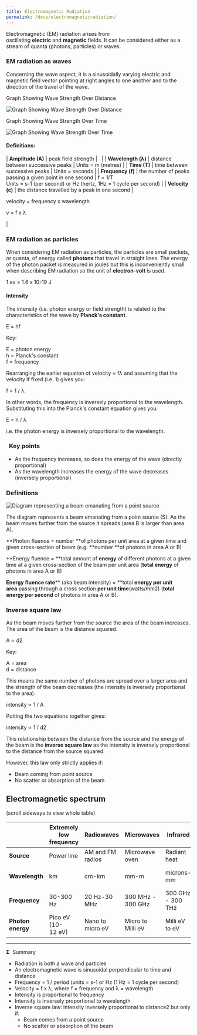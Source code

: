 ```yaml
---
title: Electromagnetic Radiation
permalink: /docs/electromagneticradiation/
---
```


Electromagnetic (EM) radiation arises from oscillating **electric** and **magnetic** fields. It can be considered either as a stream of quanta (photons, particles) or waves.

### EM radiation as waves

Concerning the wave aspect, it is a sinusoidally varying electric and magnetic field vector pointing at right angles to one another and to the direction of the travel of the wave.

Graph Showing Wave Strength Over Distance

![Graph Showing Wave Strength Over Distance](https://www.radiologycafe.com/images/physics/science-em1@2x.png "Graph Showing Wave Strength Over Distance")

Graph Showing Wave Strength Over Time

![Graph Showing Wave Strength Over Time](https://www.radiologycafe.com/images/physics/science-em2@2x.png)

#### Definitions:

| **Amplitude (A)** | peak field strength |   |
| **Wavelength (λ)** | distance between successive peaks | Units = m (metres) |
| **Time (T)** | time between successive peaks | Units = seconds |
| **Frequency (f)** | the number of peaks passing a given point in one second | f = 1/T\
Units = s-1 (per second) or Hz (hertz, 1Hz = 1 cycle per second) |
| **Velocity (c)** | the distance travelled by a peak in one second |

velocity = frequency x wavelength

v = f x λ

 |

### EM radiation as particles

When considering EM radiation as particles, the particles are small packets, or quanta, of energy called **photons** that travel in straight lines. The energy of the photon packet is measured in joules but this is inconveniently small when describing EM radiation so the unit of **electron-volt** is used.

1 ev = 1.6 x 10-19 J

#### Intensity

The intensity (i.e. photon energy or field strength) is related to the characteristics of the wave by **Planck's constant**.

E = hf

Key:

E = photon energy\
h = Planck's constant\
f = frequency

Rearranging the earlier equation of velocity = fλ and assuming that the velocity if fixed (i.e. 1) gives you:

f = 1 / λ

In other words, the frequency is inversely proportional to the wavelength. Substituting this into the Planck's constant equation gives you:

E = h / λ

i.e. the photon energy is inversely proportional to the wavelength.

###   Key points

-   As the frequency increases, so does the energy of the wave (directly proportional)
-   As the wavelength increases the energy of the wave decreases (inversely proportional)


### Definitions

![Diagram representing a beam emanating from a point source](https://www.radiologycafe.com/images/physics/science-pointsource@2x.png "Diagram representing a beam emanating from a point source")

The diagram represents a beam emanating from a point source (S). As the beam moves further from the source it spreads (area B is larger than area A).

**Photon fluence = number **of photons per unit area at a given time and given cross-section of beam (e.g. **number **of photons in area A or B)

**Energy fluence = **total amount of **energy** of different photons at a given time at a given cross-section of the beam per unit area (**total energy** of photons in area A or B)

**Energy fluence rate**** (aka beam intensity) = **total **energy per unit area** passing through a cross section **per unit time**(watts/mm2) (**total energy per second** of photons in area A or B).

### Inverse square law

As the beam moves further from the source the area of the beam increases. The area of the beam is the distance squared.

A ∝ d2

Key:

A = area\
d = distance

This means the same number of photons are spread over a larger area and the strength of the beam decreases (the intensity is inversely proportional to the area).

intensity ∝ 1 / A

Putting the two equations together gives:

intensity ∝ 1 / d2

This relationship between the distance from the source and the energy of the beam is the **inverse square law** as the intensity is inversely proportional to the distance from the source squared.

However, this law only strictly applies if:

-   Beam coming from point source
-   No scatter or absorption of the beam

Electromagnetic spectrum
------------------------

(scroll sideways to view whole table)

|   | **Extremely low frequency** | **Radiowaves** | **Microwaves** | **Infrared** | **Visible light** | **Ultraviolet** | **X-rays** | **Gamma rays** |
| --- | --- | --- | --- | --- | --- | --- | --- | --- |
| **Source** | Power line | AM and FM radios | Microwave oven | Radiant heat | Sun | Arc wielding | X-ray tubes | Radioactive sources |
| **Wavelength** | km | cm-km | mm-m | microns-mm | 400-700 nm | 400-100 nm | 100-10-3nm | 100-<10-3nm |
| **Frequency** | 30-300 Hz | 20 Hz-30 MHz | 300 MHz - 300 GHz | 300 GHz - 300 THz | 430-750 THz | 750-3000 THz | 3000 THz - 1020Hz | 3000 THz to >1020 Hz |
| **Photon energy** | Pico eV (10-12 eV) | Nano to micro eV | Micro to Milli eV | Milli eV to eV | 1.8-3 3V | 3-12 eV | KeV - MeV | KeV - >MeV |

* * * * *

**Σ**  Summary

-   Radiation is both a wave and particles
-   An electromagnetic wave is sinusoidal perpendicular to time and distance
-   Frequency = 1 / period (units = s-1 or Hz (1 Hz = 1 cycle per second)
-   Velocity = f x λ, where f = frequency and λ = wavelength
-   Intensity is proportional to frequency
-   Intensity is inversely proportional to wavelength 
-   Inverse square law: intensity inversely proportional to distance2 but only if:
    -   Beam comes from a point source
    -   No scatter or absorption of the beam
